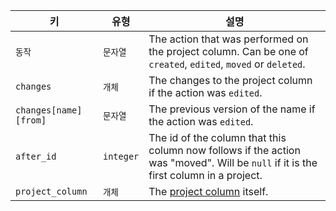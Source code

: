 | 키                     | 유형        | 설명                                                                                                                                  |
| --------------------- | --------- | ----------------------------------------------------------------------------------------------------------------------------------- |
| `동작`                  | `문자열`     | The action that was performed on the project column. Can be one of `created`, `edited`, `moved` or `deleted`.                       |
| `changes`             | `개체`      | The changes to the project column if the action was `edited`.                                                                       |
| `changes[name][from]` | `문자열`     | The previous version of the name if the action was `edited`.                                                                        |
| `after_id`            | `integer` | The id of the column that this column now follows if the action was "moved". Will be `null` if it is the first column in a project. |
| `project_column`      | `개체`      | The [project column](/v3/projects/columns) itself.                                                                                  |
